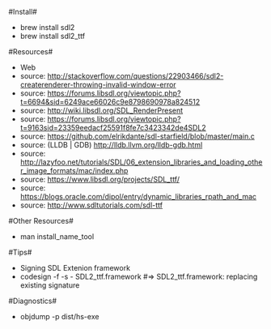 #Install#
* brew install sdl2
* brew install sdl2_ttf

#Resources#
* Web
* source: http://stackoverflow.com/questions/22903466/sdl2-createrenderer-throwing-invalid-window-error
* source: https://forums.libsdl.org/viewtopic.php?t=6694&sid=6249ace66026c9e8798690978a824512
* source: http://wiki.libsdl.org/SDL_RenderPresent
* source: https://forums.libsdl.org/viewtopic.php?t=9163sid=23359eedacf25591f8fe7c3423342de4SDL2
* source: https://github.com/elrikdante/sdl-starfield/blob/master/main.c
* source: (LLDB | GDB) http://lldb.llvm.org/lldb-gdb.html
* source: http://lazyfoo.net/tutorials/SDL/06_extension_libraries_and_loading_other_image_formats/mac/index.php
* source: https://www.libsdl.org/projects/SDL_ttf/
* source: https://blogs.oracle.com/dipol/entry/dynamic_libraries_rpath_and_mac
* source: http://www.sdltutorials.com/sdl-ttf

#Other Resources#
* man install_name_tool

#Tips#
* Signing SDL Extenion framework
* codesign -f -s - SDL2_ttf.framework #=> SDL2_ttf.framework: replacing existing signature

#Diagnostics#
* objdump -p dist/hs-exe

